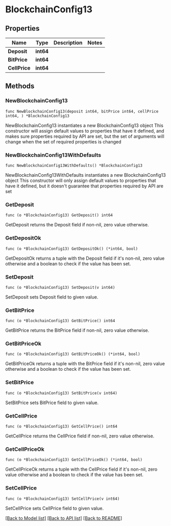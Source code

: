 # BlockchainConfig13

## Properties

Name | Type | Description | Notes
------------ | ------------- | ------------- | -------------
**Deposit** | **int64** |  | 
**BitPrice** | **int64** |  | 
**CellPrice** | **int64** |  | 

## Methods

### NewBlockchainConfig13

`func NewBlockchainConfig13(deposit int64, bitPrice int64, cellPrice int64, ) *BlockchainConfig13`

NewBlockchainConfig13 instantiates a new BlockchainConfig13 object
This constructor will assign default values to properties that have it defined,
and makes sure properties required by API are set, but the set of arguments
will change when the set of required properties is changed

### NewBlockchainConfig13WithDefaults

`func NewBlockchainConfig13WithDefaults() *BlockchainConfig13`

NewBlockchainConfig13WithDefaults instantiates a new BlockchainConfig13 object
This constructor will only assign default values to properties that have it defined,
but it doesn't guarantee that properties required by API are set

### GetDeposit

`func (o *BlockchainConfig13) GetDeposit() int64`

GetDeposit returns the Deposit field if non-nil, zero value otherwise.

### GetDepositOk

`func (o *BlockchainConfig13) GetDepositOk() (*int64, bool)`

GetDepositOk returns a tuple with the Deposit field if it's non-nil, zero value otherwise
and a boolean to check if the value has been set.

### SetDeposit

`func (o *BlockchainConfig13) SetDeposit(v int64)`

SetDeposit sets Deposit field to given value.


### GetBitPrice

`func (o *BlockchainConfig13) GetBitPrice() int64`

GetBitPrice returns the BitPrice field if non-nil, zero value otherwise.

### GetBitPriceOk

`func (o *BlockchainConfig13) GetBitPriceOk() (*int64, bool)`

GetBitPriceOk returns a tuple with the BitPrice field if it's non-nil, zero value otherwise
and a boolean to check if the value has been set.

### SetBitPrice

`func (o *BlockchainConfig13) SetBitPrice(v int64)`

SetBitPrice sets BitPrice field to given value.


### GetCellPrice

`func (o *BlockchainConfig13) GetCellPrice() int64`

GetCellPrice returns the CellPrice field if non-nil, zero value otherwise.

### GetCellPriceOk

`func (o *BlockchainConfig13) GetCellPriceOk() (*int64, bool)`

GetCellPriceOk returns a tuple with the CellPrice field if it's non-nil, zero value otherwise
and a boolean to check if the value has been set.

### SetCellPrice

`func (o *BlockchainConfig13) SetCellPrice(v int64)`

SetCellPrice sets CellPrice field to given value.



[[Back to Model list]](../README.md#documentation-for-models) [[Back to API list]](../README.md#documentation-for-api-endpoints) [[Back to README]](../README.md)


